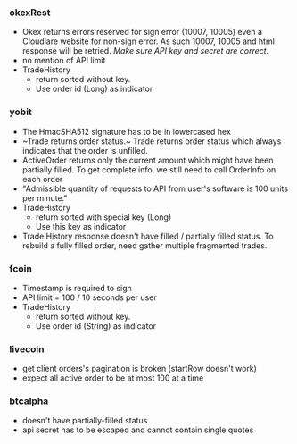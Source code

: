 ### okexRest
- Okex returns errors reserved for sign error (10007, 10005) even a Cloudlare website for non-sign error.
As such 10007, 10005 and html response will be retried. *Make sure API key and secret are correct.*
- no mention of API limit
- TradeHistory
    - return sorted without key.
    - Use order id (Long) as indicator

### yobit
- The HmacSHA512 signature has to be in lowercased hex
- ~Trade returns order status.~ Trade returns order status which always indicates that the order is unfilled.
- ActiveOrder returns only the current amount which might have been partially filled. To get complete info, we still need to call OrderInfo on each order
- "Admissible quantity of requests to API from user's software is 100 units per minute."
- TradeHistory
    - return sorted with special key (Long)
    - Use this key as indicator
- Trade History response doesn't have filled / partially filled status. To rebuild a fully filled order, need gather multiple fragmented trades.

### fcoin
- Timestamp is required to sign
- API limit = 100 / 10 seconds per user
- TradeHistory
    - return sorted without key.
    - Use order id (String) as indicator


### livecoin
- get client orders's pagination is broken (startRow doesn't work)
- expect all active order to be at most 100 at a time

### btcalpha
- doesn't have partially-filled status
- api secret has to be escaped and cannot contain single quotes




